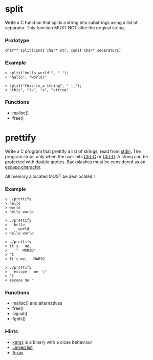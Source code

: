 # split
Write a C function that splits a string into substrings using a list of separator. This function MUST NOT alter the original string.

### Prototype
`char** split(const char* str, const char* separators)`

### Example
```
> split("hello world!", " ");
< "hello", "world!"

> split("this-is_a string", " -_");
< "this", "is", "a", "string"
```

### Functions
* malloc()
* free()


# prettify
Write a C program that prettify a list of strings, read from [stdin](https://en.wikipedia.org/wiki/Standard_streams#Standard_input_(stdin)).
The program stops only when the user hits [Ctrl-C](https://en.wikipedia.org/wiki/Signal_(IPC)#Handling_signals) or [Ctrl-D](https://en.wikipedia.org/wiki/End-of-Transmission_character).
A string can be protected with double quotes. Backslashes must be considered as an [escape character](https://en.wikipedia.org/wiki/Escape_character).

All memory allocated MUST be deallocated !

### Example
```
$ ./prettify
> hello
> world
< hello world

> ./prettify
>   hello
>     world   
< hello world

> ./prettify
> It's   me,   
>    "  MARIO"     
> ^C
< It's me,   MARIO

> ./prettify
>   escape   me  \"   
> ^C
< escape me "
```

### Functions
* malloc() and alternatives
* free()
* signal()
* fgets()

### Hints
* [xargs](https://en.wikipedia.org/wiki/Xargs) is a binary with a close behaviour
* [Linked list](https://en.wikipedia.org/wiki/Linked_list)
* [Array](https://en.wikipedia.org/wiki/Array_data_structure)
